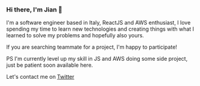 ### Hi there, I'm Jian 👋

I'm a software engineer based in Italy, ReactJS and AWS enthusiast, I love spending my time to learn new technologies and creating things with what I learned to solve my problems and hopefully also yours.

If you are searching teammate for a project, I'm happy to participate!

PS I'm currently level up my skill in JS and AWS doing some side project, just be patient soon available here.

Let's contact me on [Twitter](https://twitter.com/ZhouJian26)

